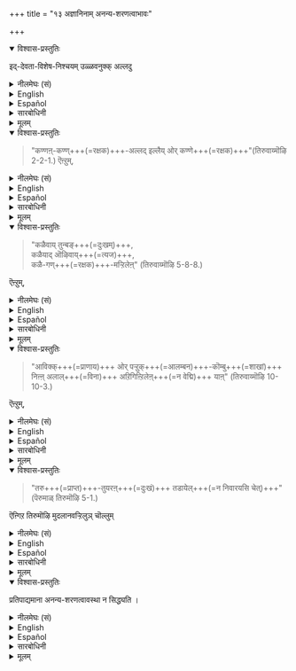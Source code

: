 +++
title = "१३ अज्ञानिनाम् अनन्य-शरणत्वाभावः"

+++

<details open><summary>विश्वास-प्रस्तुतिः</summary>

इद्-देवता-विशेष-निश्चयम् उळ्ळवनुक्क् अल्लदु  
</details>

<details><summary>नीलमेघः (सं)</summary>

एतद्-देवता-विशेष-निश्चय-शून्यानाम्, 
</details>

<details><summary>English</summary>

For men other than those who have this conviction about the Supreme Deity, 
</details>

<details><summary>Español</summary>

For men other than those who have this conviction about the Supreme Deity, 
</details>

<details><summary>सारबोधिनी</summary>

इप्पडि परदेवतैक्कुमदिऩ् पारमार्थ्यत्तुक्कुमनुसन्धेयस्थलङ् गळै रहस्यत्रयत्तिले काट्टि श्रीमाऩाऩ नारायणने परदेवतै यॆऩ्गिऱ निश्चयमिल्ला तवनुक्कु अनन्यशरणत्वादिरूपपारमैकान्त्यम् किडैयादॆऩ्गिऱार् इद्देवताविशेषेत्यादि । 
</details>

<details><summary>मूलम्</summary>

इद्देवताविशेषनिश्चयम् उळ्ळवनुक्कल्लदु  
</details>

<details open><summary>विश्वास-प्रस्तुतिः</summary>

> "कण्णऩ्-कण्ण्+++(=रक्षक)+++-अल्लद् इल्लैय् ओर् कण्णे+++(=रक्षक)+++"(तिरुवाय्मॊऴि 2-2-1.) ऎऩ्ऱुम्,
</details>

<details><summary>नीलमेघः (सं)</summary>

"74 कृष्णात् रक्षकादन्यो रक्षको नास्ति" इति, 
</details>

<details><summary>English</summary>

"[^f239] There is no refuge other than Kṛṣṇa". 
</details>

<details><summary>Español</summary>

"[^f239] There is no refuge other than Kṛṣṇa". 
</details>

<details><summary>सारबोधिनी</summary>

अनन्यशरणतैयिऩ् प्रकारत्तै पासुरङ्गळाले काण्बिक्किऱार् कण्णनित्यादि । कण्णऩ् कण् - कृष्णने रक्षकऩ्, अल्लदु - तद्व्यतिरिक्तमाऩ, ओर्गण्णे -ऒरु रक्षकने इल्लै. 
</details>

<details><summary>मूलम्</summary>

"कण्णऩ् कण्णल्लदिल्लैयोर् कण्णे"(तिरुवाय्मॊऴि 2-2-1.) ऎऩ्ऱुम्,
</details>

<details open><summary>विश्वास-प्रस्तुतिः</summary>

> "कळैवाय् तुन्बङ्+++(=दुःखम्)+++,  
> कळैयाद् ऒऴिवाय्+++(=त्यज)+++,  
> कळै-गण्+++(=रक्षक)+++-मऱ्ऱिलेऩ्" (तिरुवाय्मॊऴि 5-8-8.) 

ऎऩ्ऱुम्,
</details>

<details><summary>नीलमेघः (सं)</summary>

[[६७]]  

> “75 निवर्तय दुःखम् मा वा निवर्तय;  
> निवर्तकान्तर-शून्योऽहम् " 

इति 
</details>

<details><summary>English</summary>

> "Whether you[^f240]  weed out my suffering  
> or whether you do not weed it out,  
> I have no other means of getting it removed." 
</details>

<details><summary>Español</summary>

> "Whether you[^f240]  weed out my suffering  
> or whether you do not weed it out,  
> I have no other means of getting it removed." 
</details>

<details><summary>सारबोधिनी</summary>

कळैवायित्यादि । तुन्बम् - संसारदुःखत्तै, कळैवाय् - पोक्कडित्तरुळुवाय्; अऩ्ऱिये कळैयादॊऴिवाय् - पोक्कडिक्कामल् पोवायागिल्, कळैगण्मऱ्ऱिलेऩ् - अदैप् पोक्कडिप्पदऱ्‌कु उपायम् वेऱुडैयेनल्लेऩ्. त्वद्व्यतिरिक्तरक्षकरॆनक्कॊरुवरुमिल्लै यॆऩ्ऱबडि. 
</details>

<details><summary>मूलम्</summary>

"कळैवाय् तुन्बङ् गळैयादॊऴिवाय् कळैगण्मऱ्ऱिलेऩ्" (तिरुवाय्मॊऴि 5-8-8.) ऎऩ्ऱुम्,
</details>

<details open><summary>विश्वास-प्रस्तुतिः</summary>

> "आविक्क्+++(=प्राणाय)+++ ओर् पऱ्ऱुक्+++(=आलम्बन)+++-कॊम्बु+++(=शाखां)+++ निऩ्ऩ् अलाल्+++(=विना)+++ अऱिगिऩ्ऱिलेऩ्+++(=न वेद्मि)+++ याऩ्" (तिरुवाय्मॊऴि 10-10-3.) 

ऎऩ्ऱुम्,
</details>

<details><summary>नीलमेघः (सं)</summary>

> "76 प्राणस्यैकाम् अवलम्बन-शाखां  
> त्वां विना न जानाम्यहम् " 

इति 
</details>

<details><summary>English</summary>

"I know[^f241] of no other staff of support for my soul". 
</details>

<details><summary>Español</summary>

"I know[^f241] of no other staff of support for my soul". 
</details>

<details><summary>सारबोधिनी</summary>

आविक्कु इत्यादि । आविक्कु - संसारमागिऱ नदियिले अडित्तुक्कॊण्डुबोगिऱ ऎऩ्ऩात्मावुक्कु, ओर् पऱ्ऱुक्कॊम्बु - ऒरु हस्तावलंबनशाखै, शरणमॆऩ्ऱबडि. निऩ्ऩलाल् - ‘‘अमृतस्यैष सेतुः’’ ‘‘विष्णुपोतं विना नान्यत्’’ ऎऩ्ऱु सॊल्लप्पट्ट उऩ्ऩैयॊऴिय, अऱिगिऩ्ऱिलेऩ् - अऱियमाट्टुगिऱिलेऩ्. 
</details>

<details><summary>मूलम्</summary>

"आविक्कोर् पऱ्ऱुक्कॊम्बु निऩ्ऩलालऱिगिऩ्ऱिलेऩ् याऩ्" (तिरुवाय्मॊऴि 10-10-3.) ऎऩ्ऱुम्,
</details>

<details open><summary>विश्वास-प्रस्तुतिः</summary>

> "तरु+++(=प्राप्त)+++-तुयरऩ्+++(=दुःखं)+++ तडायेल्+++(=न निवारयसि चेत्)+++" (पॆरुमाळ् तिरुमॊऴि 5-1.) 

ऎऩ्गिऱ तिरुमॊऴि मुदलानवऱ्ऱिलुञ् चॊल्लुम्
</details>

<details><summary>नीलमेघः (सं)</summary>

> "77 तरुतुयरं तडायेल्" ( प्राप्तं दुःखं न निवारयसि चेत् — त्वच्चरणमन्तरा शरणं नास्ति ) " 

इत्युपक्रमक-श्री-सूक्त-प्रभृतिषु च  

</details>

<details><summary>English</summary>

(We may see also) the ten stanzas beginning with:  

> “If you do not [^f242] withhold the suffering due to my karma", 
</details>

<details><summary>Español</summary>

(We may see also) the ten stanzas beginning with:  
“If you do not [^f242] withhold the suffering due to my karma", 
</details>

<details><summary>सारबोधिनी</summary>

तरुदुयरमित्यादि । तरुदुयरम् - कर्मानुगुणमाग नी तरुम् तुयरत्तै, अक्करुमङ्गळै नीक्कि नीये तडुक्कवेणुम्. अप्पडित् तडायेल् - पोक्कडिक्काविडिल्, उऩ् सरणल्लाल् सरणिल्लै - तेवरीर् तिरुवडिगळैयॊऴिय वेऱु शरणमिल्लै. ऎऩ्गिऱ तिरुमॊऴि मुदलानवऱ्ऱिलुम् - इदै उपक्रमगाथैयागवुडैय दशगाथापरिमितमाऩ तिरुमॊऴि प्रभृतिकळिलुम्, मुदलाऩ ऎन्बदाल् "कॊण्डबॆण्डिर्" इत्यादिग्रहणम्. 
</details>

<details><summary>मूलम्</summary>

"तरुदुयरऩ् दडायेल्" (पॆरुमाळ् तिरुमॊऴि 5-1.) ऎऩ्गिऱ तिरुमॊऴि मुदलानवऱ्ऱिलुञ् चॊल्लुम्
</details>

<details open><summary>विश्वास-प्रस्तुतिः</summary>

प्रतिपाद्यमाना अनन्य-शरणत्वावस्था न सिद्ध्यति ।
</details>

<details><summary>नीलमेघः (सं)</summary>

प्रतिपाद्यमाना अनन्यशरणत्वावस्था न सिद्ध्यति ।
</details>

<details><summary>English</summary>

it is not possible to be in the state of having Bhagavān alone exclusively as their protector, a state such as is described in the preceding (following) and other words of the Alwars.
</details>

<details><summary>Español</summary>

it is not possible to be in the state of having Bhagavān alone exclusively as their protector, a state such as is described in the preceding (following) and other words of the Alwars.
</details>

<details><summary>सारबोधिनी</summary>

अनन्यशरणत्वावस्थै किडैयादु इति । अनन्यगतित्वरूपप्रपत्त्यधिकारमे सिद्धियादॆऩ्ऱबडि.  
</details>

<details><summary>मूलम्</summary>

अनन्य-शरणत्वावस्थै किडैयादु.
</details>

